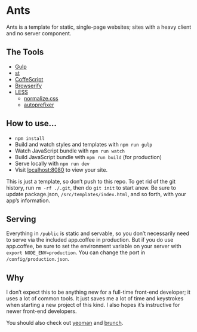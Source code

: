 Ants
====

Ants is a template for static, single-page websites; sites with a heavy
client and no server component.


## The Tools

- [Gulp](http://gulpjs.com/)
- [st](https://github.com/isaacs/st)
- [CoffeScript](http://coffeescript.org/)
- [Browserify](http://browserify.org/)
- [LESS](http://lesscss.org/)
  - [normalize.css](http://necolas.github.io/normalize.css/)
  - [autoprefixer](https://github.com/less/less-plugin-autoprefix)


## How to use…

- `npm install`
- Build and watch styles and templates with `npm run gulp`
- Watch JavaScript bundle with `npm run watch`
- Build JavaScript bundle with `npm run build` (for production)
- Serve locally with `npm run dev`
- Visit [localhost:8080](http://localhost:8080) to view your site.

This is just a template, so don’t push to this repo. To get rid of the git
history, run `rm -rf ./.git`, then do `git init` to start anew. Be sure to
update package.json, `/src/templates/index.html`, and so forth, with your
app’s information.


## Serving

Everything in `/public` is static and servable, so you don’t necessarily
need to serve via the included app.coffee in production. But if you do use
app.coffee, be sure to set the environment variable on your server with
`export NODE_ENV=production`. You can change the port in
`/config/production.json`.


## Why

I don’t expect this to be anything new for a full-time front-end developer; it
uses a lot of common tools. It just saves me a lot of time and keystrokes when
starting a new project of this kind. I also hopes it’s instructive for newer
front-end developers.

You should also check out [yeoman](http://yeoman.io/) and
[brunch](http://brunch.io/).
